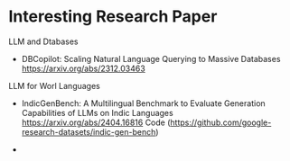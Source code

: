 # Interesting Research Paper

LLM and Dtabases

- DBCopilot: Scaling Natural Language Querying to Massive Databases https://arxiv.org/abs/2312.03463

LLM for Worl Languages

- IndicGenBench: A Multilingual Benchmark to Evaluate Generation Capabilities of LLMs on Indic Languages https://arxiv.org/abs/2404.16816 Code (https://github.com/google-research-datasets/indic-gen-bench)

- 


